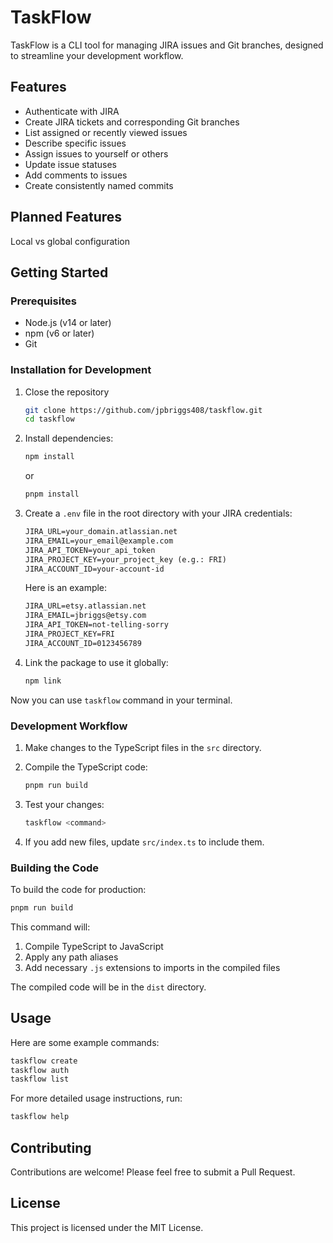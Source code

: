 # TaskFlow

TaskFlow is a CLI tool for managing JIRA issues and Git branches, designed to streamline your development workflow.

## Features

- Authenticate with JIRA
- Create JIRA tickets and corresponding Git branches
- List assigned or recently viewed issues
- Describe specific issues
- Assign issues to yourself or others
- Update issue statuses
- Add comments to issues
- Create consistently named commits

## Planned Features

Local vs global configuration

## Getting Started

### Prerequisites

- Node.js (v14 or later)
- npm (v6 or later)
- Git

### Installation for Development

1. Close the repository

    ```bash
    git clone https://github.com/jpbriggs408/taskflow.git
    cd taskflow
    ```

2. Install dependencies:

    ```bash
    npm install
    ```

    or

    ```bash
    pnpm install
    ```

3. Create a `.env` file in the root directory with your JIRA credentials:

    ```txt
    JIRA_URL=your_domain.atlassian.net
    JIRA_EMAIL=your_email@example.com
    JIRA_API_TOKEN=your_api_token
    JIRA_PROJECT_KEY=your_project_key (e.g.: FRI)
    JIRA_ACCOUNT_ID=your-account-id
    ```

    Here is an example:

    ```txt
    JIRA_URL=etsy.atlassian.net
    JIRA_EMAIL=jbriggs@etsy.com
    JIRA_API_TOKEN=not-telling-sorry
    JIRA_PROJECT_KEY=FRI
    JIRA_ACCOUNT_ID=0123456789
    ```

4. Link the package to use it globally:

    ```bash
    npm link
    ```

Now you can use `taskflow` command in your terminal.

### Development Workflow

1. Make changes to the TypeScript files in the `src` directory.

2. Compile the TypeScript code:

    ```bash
    pnpm run build
    ```

3. Test your changes:

    ```bash
    taskflow <command>
    ```

4. If you add new files, update `src/index.ts` to include them.

### Building the Code

To build the code for production:

```bash
pnpm run build
```

This command will:

1. Compile TypeScript to JavaScript
2. Apply any path aliases
3. Add necessary `.js` extensions to imports in the compiled files

The compiled code will be in the `dist` directory.

## Usage

Here are some example commands:

```bash
taskflow create
taskflow auth
taskflow list
```

For more detailed usage instructions, run:

```bash
taskflow help
```

## Contributing

Contributions are welcome! Please feel free to submit a Pull Request.

## License

This project is licensed under the MIT License.
